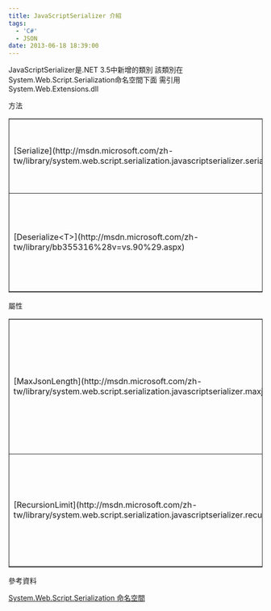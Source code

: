 ```yaml
---
title: JavaScriptSerializer 介紹
tags:
  - 'C#'
  - JSON
date: 2013-06-18 18:39:00
---
```


JavaScriptSerializer是.NET 3.5中新增的類別
該類別在System.Web.Script.Serialization命名空間下面
需引用System.Web.Extensions.dll

方法
<table border="1" cellpadding="3" cellspacing="1">                <tbody><tr>                        <td>[Serialize](http://msdn.microsoft.com/zh-tw/library/system.web.script.serialization.javascriptserializer.serialize%28v=vs.90%29.aspx)</td>                        <td>將物件序列化成JSON字串</td>                    </tr><tr>                        <td>[Deserialize&lt;T&gt;](http://msdn.microsoft.com/zh-tw/library/bb355316%28v=vs.90%29.aspx)</td>                        <td>將JSON字串反序列化成指定的物件</td>                    </tr></tbody>            </table>

屬性
<table border="1" cellpadding="3" cellspacing="1">                <tbody><tr>                        <td>[MaxJsonLength](http://msdn.microsoft.com/zh-tw/library/system.web.script.serialization.javascriptserializer.maxjsonlength%28v=vs.90%29.aspx)</td>                        <td>取得或設定可接受的字串最大長度，預設為4MB</td>                    </tr><tr>                        <td>[RecursionLimit](http://msdn.microsoft.com/zh-tw/library/system.web.script.serialization.javascriptserializer.recursionlimit%28v=vs.90%29.aspx)</td>                        <td>取得或設定要處理物件層級數目的限制</td>                    </tr></tbody>            </table>
參考資料

[System.Web.Script.Serialization 命名空間](http://msdn.microsoft.com/zh-tw/library/bb359469%28v=vs.90%29.aspx)